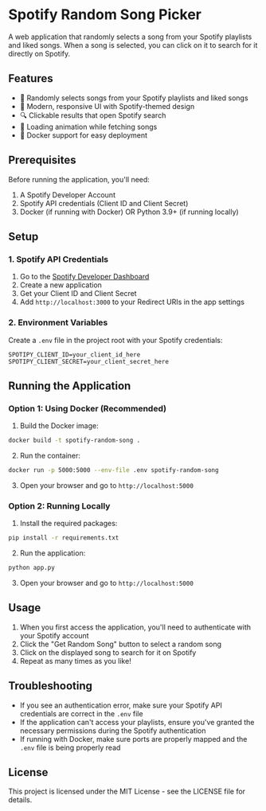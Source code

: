 # Spotify Random Song Picker

A web application that randomly selects a song from your Spotify playlists and liked songs. When a song is selected, you can click on it to search for it directly on Spotify.

## Features

- 🎵 Randomly selects songs from your Spotify playlists and liked songs
- 🎨 Modern, responsive UI with Spotify-themed design
- 🔍 Clickable results that open Spotify search
- 🔄 Loading animation while fetching songs
- 🐳 Docker support for easy deployment

## Prerequisites

Before running the application, you'll need:

1. A Spotify Developer Account
2. Spotify API credentials (Client ID and Client Secret)
3. Docker (if running with Docker) OR Python 3.9+ (if running locally)

## Setup

### 1. Spotify API Credentials

1. Go to the [Spotify Developer Dashboard](https://developer.spotify.com/dashboard)
2. Create a new application
3. Get your Client ID and Client Secret
4. Add `http://localhost:3000` to your Redirect URIs in the app settings

### 2. Environment Variables

Create a `.env` file in the project root with your Spotify credentials:

```
SPOTIPY_CLIENT_ID=your_client_id_here
SPOTIPY_CLIENT_SECRET=your_client_secret_here
```

## Running the Application

### Option 1: Using Docker (Recommended)

1. Build the Docker image:
```bash
docker build -t spotify-random-song .
```

2. Run the container:
```bash
docker run -p 5000:5000 --env-file .env spotify-random-song
```

3. Open your browser and go to `http://localhost:5000`

### Option 2: Running Locally

1. Install the required packages:
```bash
pip install -r requirements.txt
```

2. Run the application:
```bash
python app.py
```

3. Open your browser and go to `http://localhost:5000`

## Usage

1. When you first access the application, you'll need to authenticate with your Spotify account
2. Click the "Get Random Song" button to select a random song
3. Click on the displayed song to search for it on Spotify
4. Repeat as many times as you like!

## Troubleshooting

- If you see an authentication error, make sure your Spotify API credentials are correct in the `.env` file
- If the application can't access your playlists, ensure you've granted the necessary permissions during the Spotify authentication
- If running with Docker, make sure ports are properly mapped and the `.env` file is being properly read

## License

This project is licensed under the MIT License - see the LICENSE file for details. 